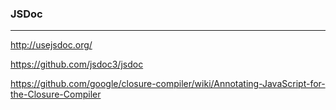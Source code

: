 ### JSDoc
---

http://usejsdoc.org/

https://github.com/jsdoc3/jsdoc

https://github.com/google/closure-compiler/wiki/Annotating-JavaScript-for-the-Closure-Compiler






